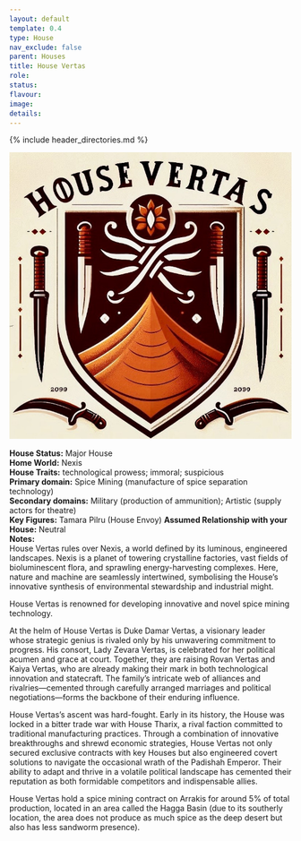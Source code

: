 ```yaml
---
layout: default
template: 0.4
type: House
nav_exclude: false
parent: Houses
title: House Vertas
role: 
status: 
flavour: 
image: 
details:
---
```


{% include header_directories.md %}
  
![](../../imgs/IMG_9054.jpeg)  
   
**House Status:** Major House  
**Home World:** Nexis  
**House Traits:** technological prowess; immoral; suspicious  
**Primary domain:** Spice Mining (manufacture of spice separation technology)  
**Secondary domains:** Military (production of ammunition); Artistic (supply actors for theatre)  
**Key Figures:** Tamara Pilru (House Envoy) 
**Assumed Relationship with your House:** Neutral  
**Notes:**  
House Vertas rules over Nexis, a world defined by its luminous, engineered landscapes. Nexis is a planet of towering crystalline factories, vast fields of bioluminescent flora, and sprawling energy-harvesting complexes. Here, nature and machine are seamlessly intertwined, symbolising the House’s innovative synthesis of environmental stewardship and industrial might.  

House Vertas is renowned for developing innovative and novel spice mining technology.  

At the helm of House Vertas is Duke Damar Vertas, a visionary leader whose strategic genius is rivaled only by his unwavering commitment to progress. His consort, Lady Zevara Vertas, is celebrated for her political acumen and grace at court. Together, they are raising Rovan Vertas and Kaiya Vertas, who are already making their mark in both technological innovation and statecraft. The family’s intricate web of alliances and rivalries—cemented through carefully arranged marriages and political negotiations—forms the backbone of their enduring influence.  

House Vertas’s ascent was hard-fought. Early in its history, the House was locked in a bitter trade war with House Tharix, a rival faction committed to traditional manufacturing practices. Through a combination of innovative breakthroughs and shrewd economic strategies, House Vertas not only secured exclusive contracts with key Houses but also engineered covert solutions to navigate the occasional wrath of the Padishah Emperor. Their ability to adapt and thrive in a volatile political landscape has cemented their reputation as both formidable competitors and indispensable allies.  
 
House Vertas hold a spice mining contract on Arrakis for around 5% of total production, located in an area called the Hagga Basin (due to its southerly location, the area does not produce as much spice as the deep desert but also has less sandworm presence).  
